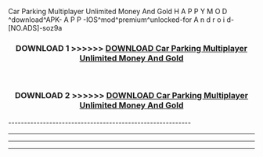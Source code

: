  Car Parking Multiplayer Unlimited Money And Gold  H A P P Y M O D ^download^APK- A P P -IOS^mod^premium^unlocked-for A n d r o i d-[NO.ADS]-soz9a



<div align="center">

<h3>DOWNLOAD 1 >>>>>> <a href="https://en-mod.web.app/?en= Car Parking Multiplayer Unlimited Money And Gold ">DOWNLOAD Car Parking Multiplayer Unlimited Money And Gold  </a></h3><br>

<h3>DOWNLOAD 2 >>>>>> <a href="https://en-mod.web.app/?en= Car Parking Multiplayer Unlimited Money And Gold ">DOWNLOAD Car Parking Multiplayer Unlimited Money And Gold  </a></h3>

</div>
----------------------------------------------------------

----------------------------------------------------------

----------------------------------------------------------

----------------------------------------------------------



